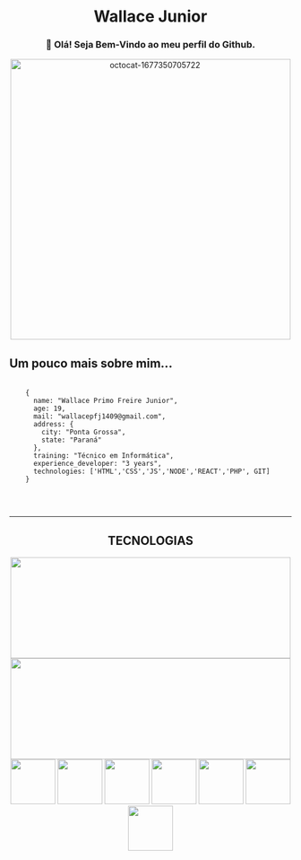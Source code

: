 <!--
**WallaceJunior14/WallaceJunior14** is a ✨ _special_ ✨ repository because its `README.md` (this file) appears on your GitHub profile.

Here are some ideas to get you started:

- 🔭 I’m currently working on ...
- 🌱 I’m currently learning ...
- 👯 I’m looking to collaborate on ...
- 🤔 I’m looking for help with ...
- 💬 Ask me about ...
- 📫 How to reach me: ...
- 😄 Pronouns: ...
- ⚡ Fun fact: ...
-->

<!-- HEADER -->
<h1 align="center">Wallace Junior</h1>
<h3 align="center">👋 Olá! Seja Bem-Vindo ao meu perfil do Github.</h3>
<div align="center">
  <img src='https://i.postimg.cc/bYtmbbTp/octocat-1677350705722.png' border='0' alt='octocat-1677350705722' height="500" width="500"/>
</div>

<!-- MAIN -->
<h2>Um pouco mais sobre mim...</h2>
<pre>
  <code>
    {
      name: "Wallace Primo Freire Junior",
      age: 19,  
      mail: "wallacepfj1409@gmail.com",
      address: {
        city: "Ponta Grossa",
        state: "Paraná"
      },
      training: "Técnico em Informática",
      experience_developer: "3 years",
      technologies: ['HTML','CSS','JS','NODE','REACT','PHP', GIT]
    }
  </code>
</pre>
<br><hr>

<h2 align="center">TECNOLOGIAS</h2>
<div align="center">
  <a href="https://github.com/WallaceJunior14">
    <img height="180" width="500" src="https://github-readme-stats.vercel.app/api/top-langs/?username=WallaceJunior14&layout=compact&langs_count=7&theme=dracula"/>
    <img height="180" width="500" src="https://github-readme-stats.vercel.app/api?username=WallaceJunior14&show_icons=true&theme=dracula&include_all_commits=true&count_private=true"/>
  </a>
</div>

<div align="center">
  <img src="https://cdn.jsdelivr.net/gh/devicons/devicon/icons/html5/html5-plain-wordmark.svg" height="80" width="80"/>
  <img src="https://cdn.jsdelivr.net/gh/devicons/devicon/icons/css3/css3-original.svg" height="80" width="80"/>
  <img src="https://cdn.jsdelivr.net/gh/devicons/devicon/icons/javascript/javascript-plain.svg" height="80" width="80"/>
  <img src="https://cdn.jsdelivr.net/gh/devicons/devicon/icons/nodejs/nodejs-original.svg" height="80" width="80"/>
  <img src="https://cdn.jsdelivr.net/gh/devicons/devicon/icons/react/react-original.svg" height="80" width="80"/>
  <img src="https://cdn.jsdelivr.net/gh/devicons/devicon/icons/php/php-plain.svg" height="80" width="80"/>
  <img src="https://cdn.jsdelivr.net/gh/devicons/devicon/icons/git/git-original.svg" height="80" width="80"/>
</div>

